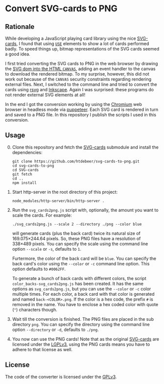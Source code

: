# Convert SVG-cards to PNG

## Rationale

While developing a JavaScript playing card library using the nice
[SVG-cards](https://github.com/htdebeer/SVG-cards), I found that using
[`USE`](https://developer.mozilla.org/en/docs/Web/SVG/Element/use) elements to
show a lot of cards performed badly. To speed things up, bitmap
representations of the SVG cards seemed a good idea. 

I first tried converting the SVG cards to PNG in the web browser by drawing
the [SVG dom into the HTML
`CANVAS`](https://developer.mozilla.org/en-US/docs/Web/API/Canvas_API/Drawing_DOM_objects_into_a_canvas),
adding an event handler to the canvas to download the rendered bitmap. To my
surprise, however, this did not work out because of the `CANVAS` security
constraints regarding rendering external files. Next, I switched to the
command line and tried to convert the cards using
[rsvg](https://developer.gnome.org/rsvg/2.40/) and
[Inkscape](https://inkscape.org/en/). Again I was surprised: these programs do
not render external SVG elements at all! 

In the end I got the conversion working by using the
[Chromium](https://www.chromium.org/) web browser in headless mode via
[puppeteer](https://github.com/GoogleChrome/puppeteer). Each SVG card is
rendered in turn and saved to a PNG file. In this repository I publish the
scripts I used in this conversion.

## Usage

0.  Clone this repository and fetch the
    [SVG-cards](https://github.com/htdebeer/SVG-cards) submodule and install
    the dependencies:

        git clone https://github.com/htdebeer/svg-cards-to-png.git
        cd svg-cards-to-png
        cd SVG-cards
        git fetch
        cd ..
        npm install

1.  Start http-server in the root directory of this project:

        node_modules/http-server/bin/http-server .

2.  Run the `svg_cards2png.js` script with, optionally, the
    amount you want to scale the cards. For example:

        ./svg_cards2png.js --scale 2 --directory ./png --color blue

    will generate cards (plus the back card) twice its natural size of
    169.075×244.64 pixels. So, these PNG files have a resolution of 338×489
    pixels. You can specify the scale using the command line option `--scale`
    or `-s`, defaults to `1`.

    Furtermore, the color of the back card will be `blue`. You can specify the
    back card's color using the `--color` or `-c` command line option. This
    option defaults to `#0062FF`.

    To generate a bunch of back cards with different colors, the script
    `color_backs-svg_cards2png.js` has been created. It has the same options
    as `svg_cards2png.js`, but you can use the `--color` or `-c` color
    multiple times. For each color, a back card with that color is generated
    and named `back-<COLOR>.png`. If the color is a hex code, the prefix `#`
    is removed in the name. You have to enclose a hex coded color with quote
    (`"`) characters though.

3.  Wait till the conversion is finished. The PNG files are placed in the sub
    directory `png`. You can specify the directory using the command line
    option `--directory` or `-d`, defaults to `./png`.

5.  You now can use the PNG cards! Note that as the original
    [SVG-cards](https://github.com/htdebeer/SVG-cards) are licensed under the
    [LGPLv3](https://www.gnu.org/licenses/lgpl-3.0.en.html), using the PNG
    cards means you have to adhere to that license as well.

## License

The code of the converter is licensed under the
[GPLv3](https://www.gnu.org/licenses/gpl-3.0.en.html).
